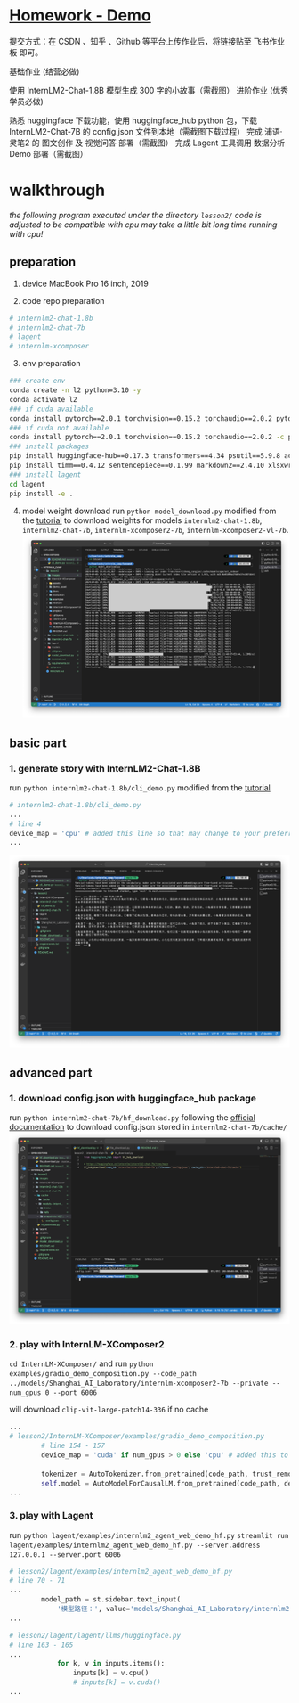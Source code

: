 # [Homework - Demo](https://github.com/InternLM/Tutorial/blob/camp2/helloworld/homework.md)
提交方式：在 CSDN 、知乎 、Github 等平台上传作业后，将链接贴至 飞书作业板 即可。

基础作业 (结营必做)

使用 InternLM2-Chat-1.8B 模型生成 300 字的小故事（需截图）
进阶作业 (优秀学员必做)

熟悉 huggingface 下载功能，使用 huggingface_hub python 包，下载 InternLM2-Chat-7B 的 config.json 文件到本地（需截图下载过程）
完成 浦语·灵笔2 的 图文创作 及 视觉问答 部署（需截图）
完成 Lagent 工具调用 数据分析 Demo 部署（需截图）

# walkthrough
*the following program executed under the directory `lesson2/`*
*code is adjusted to be compatible with cpu*
*may take a little bit long time running with cpu!*
## preparation
1. device
MacBook Pro 16 inch, 2019

2. code repo preparation
```bash
# internlm2-chat-1.8b
# internlm2-chat-7b
# lagent
# internlm-xcomposer
```
3. env preparation
```bash
### create env
conda create -n l2 python=3.10 -y
conda activate l2
### if cuda available
conda install pytorch==2.0.1 torchvision==0.15.2 torchaudio==2.0.2 pytorch-cuda=11.7 -c pytorch -c nvidia
### if cuda not available
conda install pytorch==2.0.1 torchvision==0.15.2 torchaudio==2.0.2 -c pytorch
### install packages
pip install huggingface-hub==0.17.3 transformers==4.34 psutil==5.9.8 accelerate==0.24.1 streamlit==1.32.2  matplotlib==3.8.3 modelscope==1.9.5 sentencepiece==0.1.99
pip install timm==0.4.12 sentencepiece==0.1.99 markdown2==2.4.10 xlsxwriter==3.1.2 gradio==4.13.0
### install lagent
cd lagent
pip install -e .
```

4. model weight download
run `python model_download.py` modified from the [tutorial](https://github.com/InternLM/Tutorial/blob/camp2/helloworld/hello_world.md#22-%E4%B8%8B%E8%BD%BD-internlm2-chat-18b-%E6%A8%A1%E5%9E%8B) to download weights for models `internlm2-chat-1.8b`, `internlm2-chat-7b`, `internlm-xcomposer2-7b`, `internlm-xcomposer2-vl-7b`.
![](images/model_download.png) 

## basic part
### 1. generate story with InternLM2-Chat-1.8B
run `python internlm2-chat-1.8b/cli_demo.py` modified from the [tutorial](https://github.com/InternLM/Tutorial/blob/camp2/helloworld/hello_world.md#23-%E8%BF%90%E8%A1%8C-cli_demo)
```python
# internlm2-chat-1.8b/cli_demo.py
...
# line 4
device_map = 'cpu' # added this line so that may change to your preferred device
...
```

![](images/300_story.png)

## advanced part
### 1. download config.json with huggingface_hub package
run `python internlm2-chat-7b/hf_download.py` following the [official documentation](https://huggingface.co/docs/huggingface_hub/quick-start#download-files) to download config.json stored in `internlm2-chat-7b/cache/`
![](images/hf_download.png)
### 2. play with InternLM-XComposer2
`cd InternLM-XComposer/` and run `python examples/gradio_demo_composition.py --code_path ../models/Shanghai_AI_Laboratory/internlm-xcomposer2-7b --private --num_gpus 0 --port 6006`

will download `clip-vit-large-patch14-336` if no cache

```python
...
# lesson2/InternLM-XComposer/examples/gradio_demo_composition.py
        # line 154 - 157
        device_map = 'cuda' if num_gpus > 0 else 'cpu' # added this to enable cpu inference

        tokenizer = AutoTokenizer.from_pretrained(code_path, trust_remote_code=True)
        self.model = AutoModelForCausalLM.from_pretrained(code_path, device_map=device_map, trust_remote_code=True).half().eval()
...
```
### 3. play with Lagent
run `python lagent/examples/internlm2_agent_web_demo_hf.py`
`streamlit run lagent/examples/internlm2_agent_web_demo_hf.py --server.address 127.0.0.1 --server.port 6006`

```python
# lesson2/lagent/examples/internlm2_agent_web_demo_hf.py
# line 70 - 71
...
        model_path = st.sidebar.text_input(
            '模型路径：', value='models/Shanghai_AI_Laboratory/internlm2-chat-7b')
...
```

```python
# lesson2/lagent/lagent/llms/huggingface.py
# line 163 - 165
...
            for k, v in inputs.items():
                inputs[k] = v.cpu()
                # inputs[k] = v.cuda()
...
```